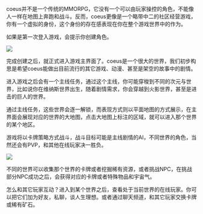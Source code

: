 ﻿coeus并不是一个传统的MMORPG，它没有一个可以由玩家操控的角色，不能像人一样在地图上奔跑和战斗。反而，coeus更像是一个略带中二的社区经营游戏，你有一个虚拟的身份，这个身份的存在感表现在你在整个游戏世界中的作为。

如果是第一次登入游戏，会提示你创建角色。

![](http://wiki.powman.org/download/attachments/5931012/image2014-4-4%201%3A27%3A18.png?version=1&modificationDate=1396546131000&api=v2)

完成创建之后，就正式进入游戏主界面了。coeus是一个很大的世界，我们初步构思是希望coeus能做出目前流行的其它游戏、动漫、甚至是架空的故事中的剧情。

进入游戏之后会有一个主线任务，通过这个主线，你可能穿梭到不同的次元与世界，比如说你在维纳斯世界出生，随着剧情需求，你会穿越到火影世界，甚至是进击的巨人的世界。

通过主线任务，这些世界会逐一解锁，而表现方式则以平面地图的方式展示，在主界面会展现对应的世界的大地图，点击大地图上标注的区域，就可以进入那个世界的某个地区。

游戏将以卡牌策略方式战斗，战斗目标可能是主线剧情的AI，不同世界的角色，当然还会有PVP，和其他在线玩家决一胜负。

![](http://wiki.powman.org/download/attachments/5931012/image2014-4-4%201%3A53%3A57.png?version=1&modificationDate=1396547730000&api=v2)

不同的世界可以收集那个世界的卡牌或者挖掘稀有资源，或者挑战NPC，在挑战部分NPC成功之后，会获得对应的卡牌或者特殊物品和宇宙气。

怎么和其它玩家互动？进入到某个世界之后，查看处于当前世界的在线玩家。你可以把它们加为好友，私聊，谈人生理想。或者通过聊天频道，和其它玩家交换卡牌或稀有矿石。